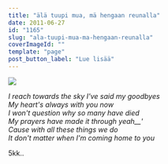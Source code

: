 ```yaml
---
title: "älä tuupi mua, mä hengaan reunalla"
date: 2011-06-27
id: "1165"
slug: "ala-tuupi-mua-ma-hengaan-reunalla"
coverImageId: ""
template: "page"
post_button_label: "Lue lisää"
---
```


[![](/images/IMG_1855.jpg)](http://4.bp.blogspot.com/-a3K7sgiAhFU/TgjvMrS4hkI/AAAAAAAAAG0/qrPfWkdjTLk/s1600/IMG_1855.jpg)

_I reach towards the sky I've said my goodbyes_  
_My heart's always with you now_  
_I won't question why so many have died_  
_My prayers have made it through yeah\_\_'_  
_Cause with all these things we do_  
_It don't matter when I'm coming home to you_

5kk..

